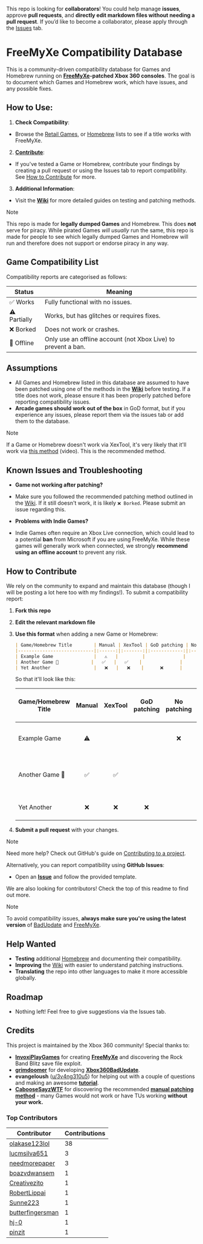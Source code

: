 This repo is looking for **collaborators**!
You could help manage **issues**, approve **pull requests**, and **directly edit markdown files without needing a pull request**. If you’d like to become a collaborator, please apply through the [Issues](https://github.com/XDanfr/FMX-Compatibility/issues) tab.
 
# FreeMyXe Compatibility Database
This is a community-driven compatibility database for Games and Homebrew running on [**FreeMyXe**](https://github.com/InvoxiPlayGames/FreeMyXe)**-patched Xbox 360 consoles**.
The goal is to document which Games and Homebrew work, which have issues, and any possible fixes.

## How to Use:
1. **Check Compatibility**:  
 - Browse the [Retail Games](/Retail.md), or [Homebrew](/Homebrew.md) lists to see if a title works with FreeMyXe.
2. [**Contribute**](#how-to-contribute):  
 - If you've tested a Game or Homebrew, contribute your findings by creating a pull request or using the Issues tab to report compatibility. See [How to Contribute](#how-to-contribute) for more.
3. **Additional Information**:  
 - Visit the [**Wiki**](https://github.com/XDanfr/FMX-Compatibility/wiki) for more detailed guides on testing and patching methods.
 
> [!NOTE]
> This repo is made for **legally dumped Games** and Homebrew. This does **not** serve for piracy.
> While pirated Games *will usually* run the same, this repo is made for people to see which legally dumped Games and Homebrew will run and therefore does not support or endorse piracy in any way.
 
## Game Compatibility List

Compatibility reports are categorised as follows:

| Status | Meaning |
|--------|---------|
| ✅ Works | Fully functional with no issues. |
| ⚠️ Partially | Works, but has glitches or requires fixes. |
| ❌ Borked | Does not work or crashes. |
| 👤 Offline | Only use an offline account (not Xbox Live) to prevent a ban. |
 
## Assumptions
- All Games and Homebrew listed in this database are assumed to have been patched using one of the methods in the [**Wiki**](https://github.com/XDanfr/FMX-Compatibility/wiki) before testing. If a title does not work, please ensure it has been properly patched before reporting compatibility issues.
- **Arcade games should work out of the box** in GoD format, but if you experience any issues, please report them via the issues tab or add them to the database.
 
> [!NOTE]
> If a Game or Homebrew doesn't work via XexTool, it's very likely that it'll work via [this method](https://www.youtube.com/watch?v=tUajcJjVaPY) (video). This is the recommended method.
 
## Known Issues and Troubleshooting
- **Game not working after patching?**  
 
- Make sure you followed the recommended patching method outlined in the [Wiki](https://github.com/XDanfr/FMX-Compatibility/wiki/Recommended-method:-How-to-patch-Title-Updates). If it still doesn't work, it is likely `❌ Borked`. Please submit an issue regarding this. 
 
- **Problems with Indie Games?**  
 
- Indie Games often require an Xbox Live connection, which could lead to a potential **ban** from Microsoft if you are using FreeMyXe. While these games will generally work when connected, we strongly **recommend using an offline account** to prevent any risk.
 
## How to Contribute
We rely on the community to expand and maintain this database (though I will be posting a lot here too with my findings!). To submit a compatibility report:
 
1. **Fork this repo**
2. **Edit the relevant markdown file**
3. **Use this format** when adding a new Game or Homebrew:
   ```md
   | Game/Homebrew Title        | Manual | XexTool | GoD patching | No patching | Notes (Crashes, Fixes, Patches)      |
   |----------------------------|:------:|:-------:|:------------:|:-----------:|--------------------------------------|
   | Example Game               |   ⚠️   |         |              |     ❌      | Crashes after loading world 2        |
   | Another Game 👤            |   ✅   |   ✅    |              |             | No issues found, use offline account |
   | Yet Another                |   ❌   |   ❌    |      ❌      |             | Doesn't launch at all                |
   ```
 

   So that it'll look like this:
 
   | Game/Homebrew Title        | Manual | XexTool | GoD patching | No patching | Notes (Crashes, Fixes, Patches)      |
   |----------------------------|:------:|:-------:|:------------:|:-----------:|--------------------------------------|
   | Example Game               |   ⚠️   |         |              |     ❌      | Crashes after loading world 2        |
   | Another Game 👤            |   ✅   |   ✅    |              |             | No issues found, use offline account |
   | Yet Another                |   ❌   |   ❌    |      ❌      |             | Doesn't launch at all                |

5. **Submit a pull request** with your changes.


> [!NOTE]
> Need more help? Check out GitHub's guide on [Contributing to a project](https://docs.github.com/en/get-started/exploring-projects-on-github/contributing-to-a-project).

Alternatively, you can report compatibility using **GitHub Issues**:

- Open an [**Issue**](https://github.com/XDanfr/FMX-Compatibility/issues/new?template=compatibility_report.yml) and follow the provided template.


We are also looking for contributors! Check the top of this readme to find out more.
 
> [!NOTE]
> To avoid compatibility issues, **always make sure you're using the latest version** of [BadUpdate](https://github.com/grimdoomer/Xbox360BadUpdate/releases/latest) and [FreeMyXe](https://github.com/InvoxiPlayGames/FreeMyXe/releases/latest).

<!-- CONTRIBUTORS_START -->
<!-- CONTRIBUTORS_END -->
 
## Help Wanted
- **Testing** additional [Homebrew](/Homebrew.md) and documenting their compatibility.
- **Improving** the [Wiki](https://github.com/XDanfr/FMX-Compatibility/wiki) with easier to understand patching instructions.
- **Translating** the repo into other languages to make it more accessible globally.
 
## Roadmap
- Nothing left! Feel free to give suggestions via the Issues tab.
 
## Credits
This project is maintained by the Xbox 360 community! Special thanks to:
- [**InvoxiPlayGames**](https://github.com/InvoxiPlayGames) for creating [**FreeMyXe**](https://github.com/InvoxiPlayGames/FreeMyXe) and discovering the Rock Band Blitz save file exploit.
- [**grimdoomer**](https://github.com/grimdoomer) for developing [**Xbox360BadUpdate**](https://github.com/grimdoomer/Xbox360BadUpdate).
- **evangeloush** ([u/3v4ng310u5](https://reddit.com/u/3v4ng310u5)) for helping out with a couple of questions and making an awesome [**tutorial**](https://www.reddit.com/r/360hacks/comments/1j7kaz8/running_actual_Games_on_the_badupdate_exploit/).
- [**CabooseSayzWTF**](https://github.com/CabooseSayzWTF) for discovering the recommended [**manual patching method**](https://github.com/XDanfr/FMX-Compatibility/wiki/Recommended-method:-How-to-patch-Title-Updates) - many Games would not work or have TUs working **without your work.**
<!-- CONTRIBUTORS_START -->
<!-- CONTRIBUTORS_END -->
<!-- CONTRIBUTORS_START -->
<!-- CONTRIBUTORS_END -->
<!-- CONTRIBUTORS_START -->
<!-- CONTRIBUTORS_END -->
<!-- CONTRIBUTORS_START -->
<!-- CONTRIBUTORS_END -->
<!-- CONTRIBUTORS_START -->
<!-- CONTRIBUTORS_END -->
<!-- CONTRIBUTORS_START -->
<!-- CONTRIBUTORS_END -->
<!-- CONTRIBUTORS_START -->
<!-- CONTRIBUTORS_END -->
<!-- CONTRIBUTORS_START -->
<!-- CONTRIBUTORS_END -->
<!-- CONTRIBUTORS_START -->
<!-- CONTRIBUTORS_END -->
<!-- CONTRIBUTORS_START -->
<!-- CONTRIBUTORS_END -->
<!-- CONTRIBUTORS_START -->
<!-- CONTRIBUTORS_END -->
<!-- CONTRIBUTORS_START -->
<!-- CONTRIBUTORS_END -->
<!-- CONTRIBUTORS_START -->
<!-- CONTRIBUTORS_END -->
<!-- CONTRIBUTORS_START -->
<!-- CONTRIBUTORS_END -->
<!-- CONTRIBUTORS_START -->
<!-- CONTRIBUTORS_END -->
<!-- CONTRIBUTORS_START -->
<!-- CONTRIBUTORS_END -->
<!-- CONTRIBUTORS_START -->
<!-- CONTRIBUTORS_END -->
<!-- CONTRIBUTORS_START -->
<!-- CONTRIBUTORS_END -->
<!-- CONTRIBUTORS_START -->
<!-- CONTRIBUTORS_END -->
<!-- CONTRIBUTORS_START -->
<!-- CONTRIBUTORS_END -->
<!-- CONTRIBUTORS_START -->
<!-- CONTRIBUTORS_END -->
<!-- CONTRIBUTORS_START -->
<!-- CONTRIBUTORS_END -->
<!-- CONTRIBUTORS_START -->
<!-- CONTRIBUTORS_END -->
<!-- CONTRIBUTORS_START -->
<!-- CONTRIBUTORS_END -->
<!-- CONTRIBUTORS_START -->
<!-- CONTRIBUTORS_END -->
<!-- CONTRIBUTORS_START -->
<!-- CONTRIBUTORS_END -->
<!-- CONTRIBUTORS_START -->
<!-- CONTRIBUTORS_END -->
<!-- CONTRIBUTORS_START -->
<!-- CONTRIBUTORS_END -->
<!-- CONTRIBUTORS_START -->
<!-- CONTRIBUTORS_END -->
<!-- CONTRIBUTORS_START -->
<!-- CONTRIBUTORS_END -->
<!-- CONTRIBUTORS_START -->
<!-- CONTRIBUTORS_END -->
<!-- CONTRIBUTORS_START -->
<!-- CONTRIBUTORS_END -->
<!-- CONTRIBUTORS_START -->
<!-- CONTRIBUTORS_END -->
<!-- CONTRIBUTORS_START -->
<!-- CONTRIBUTORS_END -->
<!-- CONTRIBUTORS_START -->
<!-- CONTRIBUTORS_END -->
<!-- CONTRIBUTORS_START -->
<!-- CONTRIBUTORS_END -->
<!-- CONTRIBUTORS_START -->
<!-- CONTRIBUTORS_END -->
<!-- CONTRIBUTORS_START -->
<!-- CONTRIBUTORS_END -->
<!-- CONTRIBUTORS_START -->
<!-- CONTRIBUTORS_END -->
<!-- CONTRIBUTORS_START -->
<!-- CONTRIBUTORS_END -->
<!-- CONTRIBUTORS_START -->
<!-- CONTRIBUTORS_END -->
<!-- CONTRIBUTORS_START -->
<!-- CONTRIBUTORS_END -->
<!-- CONTRIBUTORS_START -->
<!-- CONTRIBUTORS_END -->
<!-- CONTRIBUTORS_START -->
<!-- CONTRIBUTORS_END -->
<!-- CONTRIBUTORS_START -->
<!-- CONTRIBUTORS_END -->
<!-- CONTRIBUTORS_START -->
<!-- CONTRIBUTORS_END -->
<!-- CONTRIBUTORS_START -->
<!-- CONTRIBUTORS_END -->
<!-- CONTRIBUTORS_START -->
<!-- CONTRIBUTORS_END -->
<!-- CONTRIBUTORS_START -->
<!-- CONTRIBUTORS_END -->
<!-- CONTRIBUTORS_START -->
<!-- CONTRIBUTORS_END -->
<!-- CONTRIBUTORS_START -->
<!-- CONTRIBUTORS_END -->
<!-- CONTRIBUTORS_START -->
<!-- CONTRIBUTORS_END -->
<!-- CONTRIBUTORS_START -->
<!-- CONTRIBUTORS_END -->
<!-- CONTRIBUTORS_START -->
<!-- CONTRIBUTORS_END -->
<!-- CONTRIBUTORS_START -->
<!-- CONTRIBUTORS_END -->
<!-- CONTRIBUTORS_START -->
<!-- CONTRIBUTORS_END -->
<!-- CONTRIBUTORS_START -->
<!-- CONTRIBUTORS_END -->
<!-- CONTRIBUTORS_START -->
<!-- CONTRIBUTORS_END -->
<!-- CONTRIBUTORS_START -->
<!-- CONTRIBUTORS_END -->
<!-- CONTRIBUTORS_START -->
<!-- CONTRIBUTORS_END -->
<!-- CONTRIBUTORS_START -->
<!-- CONTRIBUTORS_END -->
<!-- CONTRIBUTORS_START -->
<!-- CONTRIBUTORS_END -->
<!-- CONTRIBUTORS_START -->
<!-- CONTRIBUTORS_END -->
<!-- CONTRIBUTORS_START -->
<!-- CONTRIBUTORS_END -->
<!-- CONTRIBUTORS_START -->
<!-- CONTRIBUTORS_END -->
<!-- CONTRIBUTORS_START -->
<!-- CONTRIBUTORS_END -->
<!-- CONTRIBUTORS_START -->
<!-- CONTRIBUTORS_END -->
<!-- CONTRIBUTORS_START -->
<!-- CONTRIBUTORS_END -->
<!-- CONTRIBUTORS_START -->
<!-- CONTRIBUTORS_END -->
<!-- CONTRIBUTORS_START -->
<!-- CONTRIBUTORS_END -->
<!-- CONTRIBUTORS_START -->
<!-- CONTRIBUTORS_END -->
<!-- CONTRIBUTORS_START -->
<!-- CONTRIBUTORS_END -->
<!-- CONTRIBUTORS_START -->
<!-- CONTRIBUTORS_END -->
<!-- CONTRIBUTORS_START -->
<!-- CONTRIBUTORS_END -->
<!-- CONTRIBUTORS_START -->
<!-- CONTRIBUTORS_END -->
<!-- CONTRIBUTORS_START -->
<!-- CONTRIBUTORS_END -->
<!-- CONTRIBUTORS_START -->
<!-- CONTRIBUTORS_END -->
<!-- CONTRIBUTORS_START -->
<!-- CONTRIBUTORS_END -->
<!-- CONTRIBUTORS_START -->
<!-- CONTRIBUTORS_END -->
<!-- CONTRIBUTORS_START -->
<!-- CONTRIBUTORS_END -->
<!-- CONTRIBUTORS_START -->
<!-- CONTRIBUTORS_END -->
<!-- CONTRIBUTORS_START -->
<!-- CONTRIBUTORS_END -->
<!-- CONTRIBUTORS_START -->
<!-- CONTRIBUTORS_END -->
<!-- CONTRIBUTORS_START -->
<!-- CONTRIBUTORS_END -->
<!-- CONTRIBUTORS_START -->
<!-- CONTRIBUTORS_END -->
<!-- CONTRIBUTORS_START -->
<!-- CONTRIBUTORS_END -->
<!-- CONTRIBUTORS_START -->
<!-- CONTRIBUTORS_END -->
<!-- CONTRIBUTORS_START -->
<!-- CONTRIBUTORS_END -->
<!-- CONTRIBUTORS_START -->
<!-- CONTRIBUTORS_END -->
<!-- CONTRIBUTORS_START -->
<!-- CONTRIBUTORS_END -->
<!-- CONTRIBUTORS_START -->
<!-- CONTRIBUTORS_END -->
<!-- CONTRIBUTORS_START -->
<!-- CONTRIBUTORS_END -->
<!-- CONTRIBUTORS_START -->
<!-- CONTRIBUTORS_END -->
<!-- CONTRIBUTORS_START -->
<!-- CONTRIBUTORS_END -->
<!-- CONTRIBUTORS_START -->
<!-- CONTRIBUTORS_END -->
<!-- CONTRIBUTORS_START -->
<!-- CONTRIBUTORS_END -->
<!-- CONTRIBUTORS_START -->
<!-- CONTRIBUTORS_END -->
<!-- CONTRIBUTORS_START -->
<!-- CONTRIBUTORS_END -->
<!-- CONTRIBUTORS_START -->
<!-- CONTRIBUTORS_END -->
<!-- CONTRIBUTORS_START -->
<!-- CONTRIBUTORS_END -->
<!-- CONTRIBUTORS_START -->
<!-- CONTRIBUTORS_END -->
<!-- CONTRIBUTORS_START -->
<!-- CONTRIBUTORS_END -->
<!-- CONTRIBUTORS_START -->
<!-- CONTRIBUTORS_END -->
<!-- CONTRIBUTORS_START -->
<!-- CONTRIBUTORS_END -->
<!-- CONTRIBUTORS_START -->
<!-- CONTRIBUTORS_END -->
<!-- CONTRIBUTORS_START -->
<!-- CONTRIBUTORS_END -->
<!-- CONTRIBUTORS_START -->
<!-- CONTRIBUTORS_END -->
<!-- CONTRIBUTORS_START -->
<!-- CONTRIBUTORS_END -->
<!-- CONTRIBUTORS_START -->
<!-- CONTRIBUTORS_END -->
<!-- CONTRIBUTORS_START -->
<!-- CONTRIBUTORS_END -->
<!-- CONTRIBUTORS_START -->
<!-- CONTRIBUTORS_END -->
<!-- CONTRIBUTORS_START -->
<!-- CONTRIBUTORS_END -->
<!-- CONTRIBUTORS_START -->
<!-- CONTRIBUTORS_END -->
<!-- CONTRIBUTORS_START -->
<!-- CONTRIBUTORS_END -->
<!-- CONTRIBUTORS_START -->
<!-- CONTRIBUTORS_END -->
<!-- CONTRIBUTORS_START -->
<!-- CONTRIBUTORS_END -->
<!-- CONTRIBUTORS_START -->
<!-- CONTRIBUTORS_END -->
<!-- CONTRIBUTORS_START -->
<!-- CONTRIBUTORS_END -->
<!-- CONTRIBUTORS_START -->
<!-- CONTRIBUTORS_END -->
<!-- CONTRIBUTORS_START -->
<!-- CONTRIBUTORS_END -->
<!-- CONTRIBUTORS_START -->
<!-- CONTRIBUTORS_END -->
<!-- CONTRIBUTORS_START -->
<!-- CONTRIBUTORS_END -->
<!-- CONTRIBUTORS_START -->
<!-- CONTRIBUTORS_END -->
<!-- CONTRIBUTORS_START -->
<!-- CONTRIBUTORS_END -->
<!-- CONTRIBUTORS_START -->
<!-- CONTRIBUTORS_END -->
<!-- CONTRIBUTORS_START -->
<!-- CONTRIBUTORS_END -->
<!-- CONTRIBUTORS_START -->
<!-- CONTRIBUTORS_END -->
<!-- CONTRIBUTORS_START -->
<!-- CONTRIBUTORS_END -->
<!-- CONTRIBUTORS_START -->
<!-- CONTRIBUTORS_END -->
<!-- CONTRIBUTORS_START -->
<!-- CONTRIBUTORS_END -->
<!-- CONTRIBUTORS_START -->
<!-- CONTRIBUTORS_END -->
<!-- CONTRIBUTORS_START -->
<!-- CONTRIBUTORS_END -->
<!-- CONTRIBUTORS_START -->
<!-- CONTRIBUTORS_END -->
<!-- CONTRIBUTORS_START -->
<!-- CONTRIBUTORS_END -->
<!-- CONTRIBUTORS_START -->
<!-- CONTRIBUTORS_END -->
<!-- CONTRIBUTORS_START -->
<!-- CONTRIBUTORS_END -->
<!-- CONTRIBUTORS_START -->
<!-- CONTRIBUTORS_END -->
<!-- CONTRIBUTORS_START -->
<!-- CONTRIBUTORS_END -->
<!-- CONTRIBUTORS_START -->
<!-- CONTRIBUTORS_END -->
<!-- CONTRIBUTORS_START -->
<!-- CONTRIBUTORS_END -->
<!-- CONTRIBUTORS_START -->
<!-- CONTRIBUTORS_END -->
<!-- CONTRIBUTORS_START -->
<!-- CONTRIBUTORS_END -->
<!-- CONTRIBUTORS_START -->
<!-- CONTRIBUTORS_END -->
<!-- CONTRIBUTORS_START -->
<!-- CONTRIBUTORS_END -->
<!-- CONTRIBUTORS_START -->
<!-- CONTRIBUTORS_END -->
<!-- CONTRIBUTORS_START -->
<!-- CONTRIBUTORS_END -->
<!-- CONTRIBUTORS_START -->
<!-- CONTRIBUTORS_END -->
<!-- CONTRIBUTORS_START -->
<!-- CONTRIBUTORS_END -->
<!-- CONTRIBUTORS_START -->
<!-- CONTRIBUTORS_END -->
<!-- CONTRIBUTORS_START -->
<!-- CONTRIBUTORS_END -->
<!-- CONTRIBUTORS_START -->
<!-- CONTRIBUTORS_END -->
<!-- CONTRIBUTORS_START -->
<!-- CONTRIBUTORS_END -->
<!-- CONTRIBUTORS_START -->
<!-- CONTRIBUTORS_END -->
<!-- CONTRIBUTORS_START -->
<!-- CONTRIBUTORS_END -->
<!-- CONTRIBUTORS_START -->
<!-- CONTRIBUTORS_END -->
<!-- CONTRIBUTORS_START -->
<!-- CONTRIBUTORS_END -->
<!-- CONTRIBUTORS_START -->
<!-- CONTRIBUTORS_END -->
<!-- CONTRIBUTORS_START -->
<!-- CONTRIBUTORS_END -->
<!-- CONTRIBUTORS_START -->
<!-- CONTRIBUTORS_END -->
<!-- CONTRIBUTORS_START -->
<!-- CONTRIBUTORS_END -->
<!-- CONTRIBUTORS_START -->
<!-- CONTRIBUTORS_END -->
<!-- CONTRIBUTORS_START -->
<!-- CONTRIBUTORS_END -->
<!-- CONTRIBUTORS_START -->
<!-- CONTRIBUTORS_END -->
<!-- CONTRIBUTORS_START -->
<!-- CONTRIBUTORS_END -->
<!-- CONTRIBUTORS_START -->
<!-- CONTRIBUTORS_END -->
<!-- CONTRIBUTORS_START -->
<!-- CONTRIBUTORS_END -->
<!-- CONTRIBUTORS_START -->
<!-- CONTRIBUTORS_END -->
<!-- CONTRIBUTORS_START -->
<!-- CONTRIBUTORS_END -->
<!-- CONTRIBUTORS_START -->
<!-- CONTRIBUTORS_END -->
<!-- CONTRIBUTORS_START -->
<!-- CONTRIBUTORS_END -->
<!-- CONTRIBUTORS_START -->
<!-- CONTRIBUTORS_END -->
<!-- CONTRIBUTORS_START -->
<!-- CONTRIBUTORS_END -->
<!-- CONTRIBUTORS_START -->
<!-- CONTRIBUTORS_END -->
<!-- CONTRIBUTORS_START -->
<!-- CONTRIBUTORS_END -->
<!-- CONTRIBUTORS_START -->
<!-- CONTRIBUTORS_END -->
<!-- CONTRIBUTORS_START -->
<!-- CONTRIBUTORS_END -->
<!-- CONTRIBUTORS_START -->
<!-- CONTRIBUTORS_END -->
<!-- CONTRIBUTORS_START -->
<!-- CONTRIBUTORS_END -->
<!-- CONTRIBUTORS_START -->
<!-- CONTRIBUTORS_END -->
<!-- CONTRIBUTORS_START -->
<!-- CONTRIBUTORS_END -->
<!-- CONTRIBUTORS_START -->
<!-- CONTRIBUTORS_END -->
<!-- CONTRIBUTORS_START -->
<!-- CONTRIBUTORS_END -->
<!-- CONTRIBUTORS_START -->
<!-- CONTRIBUTORS_END -->
<!-- CONTRIBUTORS_START -->
<!-- CONTRIBUTORS_END -->
<!-- CONTRIBUTORS_START -->
<!-- CONTRIBUTORS_END -->
<!-- CONTRIBUTORS_START -->
<!-- CONTRIBUTORS_END -->
<!-- CONTRIBUTORS_START -->
<!-- CONTRIBUTORS_END -->
<!-- CONTRIBUTORS_START -->
<!-- CONTRIBUTORS_END -->
<!-- CONTRIBUTORS_START -->
<!-- CONTRIBUTORS_END -->
<!-- CONTRIBUTORS_START -->
<!-- CONTRIBUTORS_END -->
<!-- CONTRIBUTORS_START -->
<!-- CONTRIBUTORS_END -->
<!-- CONTRIBUTORS_START -->
<!-- CONTRIBUTORS_END -->
<!-- CONTRIBUTORS_START -->
<!-- CONTRIBUTORS_END -->
<!-- CONTRIBUTORS_START -->
<!-- CONTRIBUTORS_END -->
<!-- CONTRIBUTORS_START -->
<!-- CONTRIBUTORS_END -->
<!-- CONTRIBUTORS_START -->
<!-- CONTRIBUTORS_END -->
<!-- CONTRIBUTORS_START -->
<!-- CONTRIBUTORS_END -->
<!-- CONTRIBUTORS_START -->
<!-- CONTRIBUTORS_END -->
<!-- CONTRIBUTORS_START -->
<!-- CONTRIBUTORS_END -->
<!-- CONTRIBUTORS_START -->
<!-- CONTRIBUTORS_END -->
<!-- CONTRIBUTORS_START -->
<!-- CONTRIBUTORS_END -->
<!-- CONTRIBUTORS_START -->
<!-- CONTRIBUTORS_END -->
<!-- CONTRIBUTORS_START -->
<!-- CONTRIBUTORS_END -->
<!-- CONTRIBUTORS_START -->
<!-- CONTRIBUTORS_END -->
<!-- CONTRIBUTORS_START -->
<!-- CONTRIBUTORS_END -->
<!-- CONTRIBUTORS_START -->
<!-- CONTRIBUTORS_END -->
<!-- CONTRIBUTORS_START -->
<!-- CONTRIBUTORS_END -->
<!-- CONTRIBUTORS_START -->
<!-- CONTRIBUTORS_END -->
<!-- CONTRIBUTORS_START -->
<!-- CONTRIBUTORS_END -->
<!-- CONTRIBUTORS_START -->
<!-- CONTRIBUTORS_END -->
<!-- CONTRIBUTORS_START -->
<!-- CONTRIBUTORS_END -->
<!-- CONTRIBUTORS_START -->
<!-- CONTRIBUTORS_END -->
<!-- CONTRIBUTORS_START -->
<!-- CONTRIBUTORS_END -->
<!-- CONTRIBUTORS_START -->
<!-- CONTRIBUTORS_END -->
<!-- CONTRIBUTORS_START -->
<!-- CONTRIBUTORS_END -->
<!-- CONTRIBUTORS_START -->
<!-- CONTRIBUTORS_END -->
<!-- CONTRIBUTORS_START -->
<!-- CONTRIBUTORS_END -->
<!-- CONTRIBUTORS_START -->
### Top Contributors
| Contributor | Contributions |
|-------------|---------------|
| [olakase123lol](https://github.com/olakase123lol) | 38 |
| [lucmsilva651](https://github.com/lucmsilva651) | 3 |
| [needmorepaper](https://github.com/needmorepaper) | 3 |
| [boazvdwansem](https://github.com/boazvdwansem) | 1 |
| [Creativezito](https://github.com/Creativezito) | 1 |
| [RobertLippai](https://github.com/RobertLippai) | 1 |
| [Sunne223](https://github.com/Sunne223) | 1 |
| [butterfingersman](https://github.com/butterfingersman) | 1 |
| [hj-0](https://github.com/hj-0) | 1 |
| [pinzit](https://github.com/pinzit) | 1 |
<!-- CONTRIBUTORS_END -->
